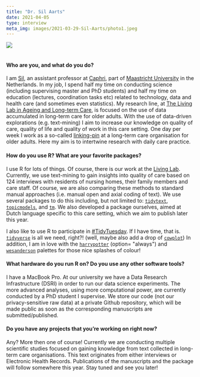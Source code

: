 ```yaml
---
title: "Dr. Sil Aarts"
date: 2021-04-05
type: interview
meta_img: images/2021-03-29-Sil-Aarts/photo1.jpeg
---
```


![](/images/2021-04-05-Sil-Aarts/photo1.jpeg)  
&nbsp;  
<!--more-->

#### Who are you, and what do you do?
I am [Sil](https://twitter.com/sil_aarts), an assistant professor at [Caphri](https://twitter.com/CAPHRI_UM), part of [Maastricht University](https://twitter.com/MaastrichtU) in the Netherlands. In my job, I spend half my time on conducting science (including supervising master and PhD students) and half my time on education (lectures, coordination tasks etc) related to technology, data and health care (and sometimes even statistics). My research line, at [The Living Lab in Ageing and Long-term Care](https://twitter.com/AWOLimburg), is focused on the use of data accumulated in long-term care for older adults. With the use of data-driven explorations (e.g. text-mining) I aim to increase our knowledge on quality of care, quality of life and quality of work in this care setting. One day per week I work as a so-called [linking-pin](https://link.springer.com/article/10.1007/s12603-019-1288-5) at a long-term care organisation for older adults. Here my aim is to intertwine research with daily care practice.

#### How do you use R? What are your favorite packages?
I use R for lots of things. Of course, there is our work at the [Living Lab](<https://www.academischewerkplaatsouderenzorg.nl/>). Currently, we use text-mining to gain insights into quality of care based on 124 interviews with residents of nursing homes, their family members and care staff. Of course, we are also comparing these methods to standard manual approaches (i.e. manual open and axial coding of text). We use several packages  to do this including, but not limited to: [`tidytext`](https://cran.r-project.org/web/packages/tidytext/vignettes/tidytext.html), [`topicmodels`](https://cran.r-project.org/web/packages/topicmodels/topicmodels.pdf), and [`tm`](https://cran.r-project.org/web/packages/tm/vignettes/tm.pdf).
We also developed a package ourselves, aimed at Dutch language specific to this care setting, which we aim to publish later this year.

I also like to use R to participate in [#TidyTuesday](<https://twitter.com/thomas_mock>). If I have time, that is. [`tidyverse`](https://www.tidyverse.org) is all we need, right?! (well, maybe also add a drop of [`cowplot`](https://cran.r-project.org/web/packages/cowplot/vignettes/introduction.html)) In addition, I am in love with the [`harrypotter`](https://github.com/aljrico/harrypotter) (option= "always") and [`wesanderson`](https://github.com/karthik/wesanderson) palettes for those nice splashes of colour!

#### What hardware do you run R on? Do you use any other software tools?
I have a MacBook Pro. At our university we have a Data Research Infrastructure (DSRI) in order to run our data science experiments. The more advanced analyses, using more computational power, are currently conducted by a PhD student I supervise. We store our code (not our privacy-sensitive raw data) at a private Github repository, which will be made public as soon as the corresponding manuscripts are submitted/published.

#### Do you have any projects that you’re working on right now?
Any? More then one of course! Currently we are conducting multiple scientific studies focused on gaining knowledge from text collected in long-term care organisations. This text originates from either interviews or Electronic Health Records. Publications of the manuscripts and the package will follow somewhere this year. Stay tuned and see you later!